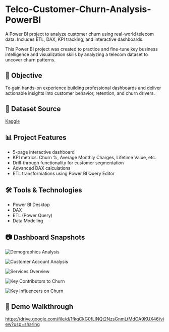 # Telco-Customer-Churn-Analysis-PowerBI
A Power BI project to analyze customer churn using real-world telecom data. Includes ETL, DAX, KPI tracking, and interactive dashboards.

This Power BI project was created to practice and fine-tune key business intelligence and visualization skills by analyzing a telecom dataset to uncover churn patterns.

## 📌 Objective
To gain hands-on experience building professional dashboards and deliver actionable insights into customer behavior, retention, and churn drivers.

## 📁 Dataset Source
[Kaggle](https://www.kaggle.com/datasets/blastchar/telco-customer-churn/data)

## 📊 Project Features
- 5-page interactive dashboard
- KPI metrics: Churn %, Average Monthly Charges, Lifetime Value, etc.
- Drill-through functionality for customer segmentation
- Advanced DAX calculations
- ETL transformations using Power BI Query Editor

## 🛠 Tools & Technologies
- Power BI Desktop
- DAX
- ETL (Power Query)
- Data Modeling

## 📷 Dashboard Snapshots
![Demographics Analysis](https://github.com/user-attachments/assets/3999b9a3-3a4a-46bc-b6b5-983ea1a85487)

![Customer Account Analysis](https://github.com/user-attachments/assets/a835625b-2184-4992-8877-848bb9373171)

![Services Overview](https://github.com/user-attachments/assets/b9dc75be-8ba0-4f8f-b3fb-8a1e33dff2ee)

![Key Contributors to Churn](https://github.com/user-attachments/assets/71e20594-885f-44fc-bb5a-322f39ae3551)

![Key Influencers on Churn](https://github.com/user-attachments/assets/7250d812-2fd0-40d3-8fbd-1a6c7e94fa2f)


## 🎥 Demo Walkthrough
https://drive.google.com/file/d/1fkqCkG0fLlNQt2NzsGnmLtMdOA9KUX46/view?usp=sharing


